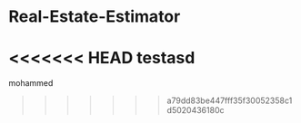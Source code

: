 # Real-Estate-Estimator
<<<<<<< HEAD
testasd
=======
 mohammed 
>>>>>>> a79dd83be447fff35f30052358c1d5020436180c
